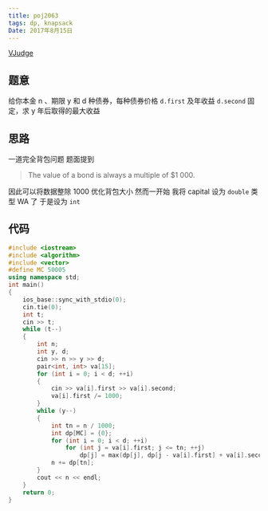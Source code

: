 ```yaml
---
title: poj2063
tags: dp, knapsack
Date: 2017年8月15日
---
```


[VJudge](https://vjudge.net/problem/POJ-2063)

## 题意
给你本金 n 、期限 y 和 d 种债券，每种债券价格 `d.first` 及年收益 `d.second` 固定，求 y 年后取得的最大收益

## 思路
一道完全背包问题
题面提到
> The value of a bond is always a multiple of $1 000. 

因此可以将数据整除 1000 优化背包大小
然而一开始 我将 capital 设为 `double` 类型 WA 了
于是设为 `int`

## 代码
```c++ {.line-numbers}
#include <iostream>
#include <algorithm>
#include <vector>
#define MC 50005
using namespace std;
int main()
{
    ios_base::sync_with_stdio(0);
    cin.tie(0);
    int t;
    cin >> t;
    while (t--)
    {
        int n;
        int y, d;
        cin >> n >> y >> d;
        pair<int, int> va[15];
        for (int i = 0; i < d; ++i)
        {
            cin >> va[i].first >> va[i].second;
            va[i].first /= 1000;
        }
        while (y--)
        {
            int tn = n / 1000;
            int dp[MC] = {0};
            for (int i = 0; i < d; ++i)
                for (int j = va[i].first; j <= tn; ++j)
                    dp[j] = max(dp[j], dp[j - va[i].first] + va[i].second);
            n += dp[tn];
        }
        cout << n << endl;
    }
    return 0;
}
```

